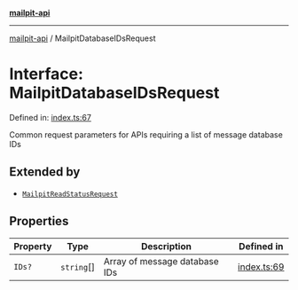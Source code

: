 [**mailpit-api**](../README.md)

***

[mailpit-api](../README.md) / MailpitDatabaseIDsRequest

# Interface: MailpitDatabaseIDsRequest

Defined in: [index.ts:67](https://github.com/mpspahr/mailpit-api/blob/861dbfe89d38290995a3d1499878fc8416408e21/src/index.ts#L67)

Common request parameters for APIs requiring a list of message database IDs

## Extended by

- [`MailpitReadStatusRequest`](MailpitReadStatusRequest.md)

## Properties

| Property | Type | Description | Defined in |
| ------ | ------ | ------ | ------ |
| <a id="ids"></a> `IDs?` | `string`[] | Array of message database IDs | [index.ts:69](https://github.com/mpspahr/mailpit-api/blob/861dbfe89d38290995a3d1499878fc8416408e21/src/index.ts#L69) |
